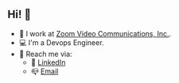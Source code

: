 ## Hi! 👋

- 🔭 I work at [Zoom Video Communications, Inc.](https://www.zoom.us).
- 💻 I'm a Devops Engineer.
- 🙌 Reach me via:
    - 🔗 [LinkedIn](https://www.linkedin.com/in/jasodeep-chatterjee-5b433991/)
    - 📪 [Email](mailto:jasodeepchatterjee@gmail.com)
<!--
**jasodeep/jasodeep** is a ✨ _special_ ✨ repository because its `README.md` (this file) appears on your GitHub profile.

Here are some ideas to get you started:

- 🔭 I’m currently working on ...
- 🌱 I’m currently learning ...
- 👯 I’m looking to collaborate on ...
- 🤔 I’m looking for help with ...
- 💬 Ask me about ...
- 📫 How to reach me: ...
- 😄 Pronouns: ...
- ⚡ Fun fact: ...
-->
